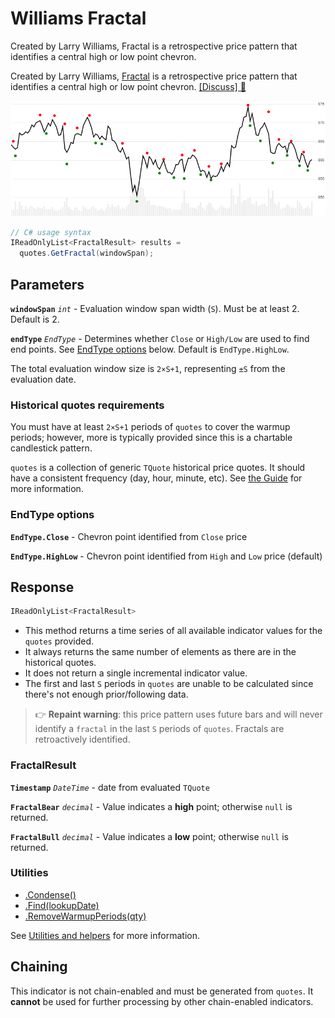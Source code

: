 # Williams Fractal

 Created by Larry Williams, Fractal is a retrospective price pattern that identifies a central high or low point chevron.



Created by Larry Williams, [Fractal](https://www.investopedia.com/terms/f/fractal.asp) is a retrospective price pattern that identifies a central high or low point chevron.
[[Discuss] &#128172;](https://github.com/DaveSkender/Stock.Indicators/discussions/255 "Community discussion about this indicator")

![chart for Fractal](../assets/charts/Fractal.png)

```csharp
// C# usage syntax
IReadOnlyList<FractalResult> results =
  quotes.GetFractal(windowSpan);
```

## Parameters

**`windowSpan`** _`int`_ - Evaluation window span width (`S`).  Must be at least 2.  Default is 2.

**`endType`** _`EndType`_ - Determines whether `Close` or `High/Low` are used to find end points.  See [EndType options](#endtype-options) below.  Default is `EndType.HighLow`.

The total evaluation window size is `2×S+1`, representing `±S` from the evaluation date.

### Historical quotes requirements

You must have at least `2×S+1` periods of `quotes` to cover the warmup periods; however, more is typically provided since this is a chartable candlestick pattern.

`quotes` is a collection of generic `TQuote` historical price quotes.  It should have a consistent frequency (day, hour, minute, etc).  See [the Guide](../guide.md#historical-quotes) for more information.

### EndType options

**`EndType.Close`** - Chevron point identified from `Close` price

**`EndType.HighLow`** - Chevron point identified from `High` and `Low` price (default)

## Response

```csharp
IReadOnlyList<FractalResult>
```

- This method returns a time series of all available indicator values for the `quotes` provided.
- It always returns the same number of elements as there are in the historical quotes.
- It does not return a single incremental indicator value.
- The first and last `S` periods in `quotes` are unable to be calculated since there's not enough prior/following data.

> &#128073; **Repaint warning**: this price pattern uses future bars and will never identify a `fractal` in the last `S` periods of `quotes`.  Fractals are retroactively identified.

### FractalResult

**`Timestamp`** _`DateTime`_ - date from evaluated `TQuote`

**`FractalBear`** _`decimal`_ - Value indicates a **high** point; otherwise `null` is returned.

**`FractalBull`** _`decimal`_ - Value indicates a **low** point; otherwise `null` is returned.

### Utilities

- [.Condense()](../utilities.md#sort-quotes)
- [.Find(lookupDate)](../utilities.md#find-indicator-result)
- [.RemoveWarmupPeriods(qty)](../utilities.md#get-or-exclude-nulls)

See [Utilities and helpers](../utilities.md#utilities-for-indicator-results) for more information.

## Chaining

This indicator is not chain-enabled and must be generated from `quotes`.  It **cannot** be used for further processing by other chain-enabled indicators.
